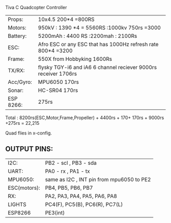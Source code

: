  Tiva C Quadcopter Controller


|           |                                                   |       
| --------- | ------------------------------------------------- |  
| Props:    | 10x4.5        200*4 =800RS                              |
| Motors:   | 950kV    : 1390 *4  = 5560RS  :1000kv 750rs  =3000                                  |
| Battery:  | 5200mAh  : 4400 RS :2200mah : 2100Rs                                |
| ESC:      | Afro ESC or any ESC that has 1000Hz refresh rate 800*4 =3200 |
| Frame:    | 550X from Hobbyking          1600Rs                     |
| TX/RX:    | flysky TGY-i6 and iA6 6 channel reciever    9000rs    receiver 1706rs |
| Acc/Gyro: | MPU6050         170rs                                  |
| Sonar:    | HC-SR04          170rs                               |
| ESP 8266: | 275rs
Total : 8200rs(ESC,Motor,Frame,Propeller) + 4400rs + 170+ 170rs + 9000rs +275rs = 22,215

Quad flies in x-config.

## OUTPUT PINS:
|              |                                                    |
| ------------ | -------------------------------------------------- |
| I2C:         | PB2 - scl , PB3 - sda                              |
| UART:        | PA0 - rx , PA1 - tx                                |
| MPU6050:     | same as I2C , INT pin from mpu6050 to PE2 |
| ESC(motors): | PB4, PB5, PB6, PB7                                 |
| RX:          | PA2, PA3, PA4, PA5, PA6, PA8                       |
| LIGHTS       | PC4(F), PC5(B), PC6(R), PC7(L)                     |
| ESP8266      | PE3(int)			                    |

